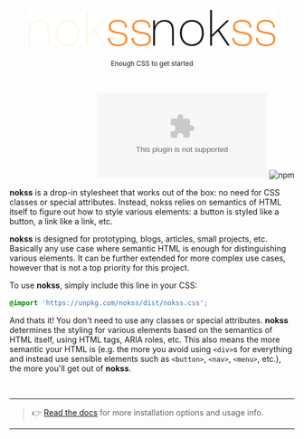 <br><br>

<div align="center">

<img src="logo-dark.svg#gh-dark-mode-only" height="64px"/>
<img src="logo-light.svg#gh-light-mode-only" height="64px"/>

<sub>Enough CSS to get started</sub>

<br>

</div>

<div align="right">

![GitHub file size in bytes on a specified ref (branch/commit/tag)](https://img.shields.io/github/size/loreanvictor/nokss/nokss.css.gz?branch=gh-pages&color=black&label=%20&style=flat-square)
![npm](https://img.shields.io/npm/v/nokss?label=%20&style=flat-square)

</div>

**nokss** is a drop-in stylesheet that works out of the box: no need for CSS classes or special attributes. Instead, nokss relies on semantics of HTML itself to figure out how to style various elements: a button is styled like a button, a link like a link, etc.

**nokss** is designed for prototyping, blogs, articles, small projects, etc. Basically any use case where semantic HTML is enough for distinguishing various elements. It can be further extended for more complex use cases, however that is not a top priority for this project.

To use **nokss**, simply include this line in your CSS:

```css
@import 'https://unpkg.com/nokss/dist/nokss.css';
```

And thats it! You don't need to use any classes or special attributes. **nokss** determines the styling for various elements based on the semantics of HTML itself, using HTML tags, ARIA roles, etc. This also means the more semantic your HTML is (e.g. the more you avoid using `<div>`s for everything and instead use sensible elements such as `<button>`, `<nav>`, `<menu>`, etc.), the more you'll get out of **nokss**.

<br>

---

> 👉 [Read the docs](https://loreanvictor.github.io/nokss/) for more installation options and usage info.

---

<br>
